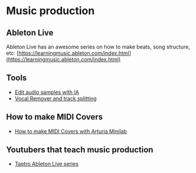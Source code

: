 # Music production

## Ableton Live

Ableton Live has an awesome series on how to make beats, song structure, etc: [https://learningmusic.ableton.com/index.html](https://learningmusic.ableton.com/index.html)

## Tools

- [Edit audio samples with IA](https://samplab.com/?utm_source=youtube&utm_campaign=yt_9&utm_medium=cpc)
- [Vocal Remover and track splitting](https://vocalremover.org/)

## How to make MIDI Covers
- [How to make MIDI Covers with Arturia Minilab](https://www.youtube.com/watch?v=C5TlVuGDSSs)

## Youtubers that teach music production

- [Taetro Ableton Live series](https://www.youtube.com/watch?v=RSnjD6xe5bM)
